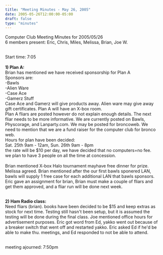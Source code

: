 ```yaml
---
title: "Meeting Minutes - May 26, 2005"
date: 2005-05-26T12:00:00-05:00
draft: false
type: "minutes"
---
```


Computer Club Meeting Minutes for 2005/05/26<br>
6 members present: Eric, Chris, Miles, Melissa, Brian, Joe W.<br><br>

Start time: 7:05<br><br>
<b>1) Plan A:</b><br>
Brian has mentioned we have received sponsorship for Plan A<br>
Sponsors are:<br>
-Bawls<br>
-Alien Ware<br>
-Case Ace<br>
-Gamerz Stuff<br>
Case Ace and Gamerz will give products away. Alien ware may give away gift certificates.
Plan A will have an X-box room.<br>
Plan A fliars are posted however do not explain enough details.
The next fliar needs to be more informative.
We are currently posted on Bawls, Physcorage, and Lanparty.com. We may be posted for broncoweb.
We need to mention that we are a fund raiser for the computer club for bronco web.<br>
Hours for plan have been decided:<br>
Sat. 25th 9am - 12am, Sun. 26th 9am - 8pm<br>
the rate will be $10 per day, we have decided that no computers=no fee.<br>
we plan to have 3 people on all the time at concession.<br>
<br>
Brian mentioned X-box Halo tournament mayhave free dinner for prize. Melissa agreed.
Brian mentioned after the our first bawls sponered LAN, bawls will supply 1 free case for each additional LAN that bawls sponsors.
Eric gave an assignment for brian, Brian must make a couple of fliars and get them approved, and a fliar run will be done next week.<br><br>

<b>2) Ham Radio class:</b><br>
Need fliars (brian). 
books have been decided to be $15 and keep extras as stock for next time.
Testing still hasn't been setup, but it is assumed the testing will be done during the final class.
Joe mentioned office hours for advertisement purposes.
Eric got word from Ed, yakko went out because of a breaker switch that went off and restarted yakko.
Eric asked Ed if he'd be able to make thu. meetings, and Ed responded to not be able to attend.<br><br>


meeting ajourned: 7:50pm
